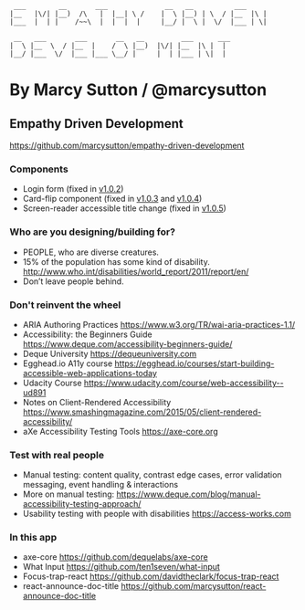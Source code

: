 
```
 ___        __       ___              __   __          ___         
|__   |\/| |__)  /\   |  |__| \ /    |  \ |__) | \  / |__  |\ |    
|___  |  | |    /~~\  |  |  |  |     |__/ |  \ |  \/  |___ | \|    
                                                                   
 __   ___       ___       __   __         ___      ___             
|  \ |__  \  / |__  |    /  \ |__)  |\/| |__  |\ |  |              
|__/ |___  \/  |___ |___ \__/ |     |  | |___ | \|  |              

```

# By Marcy Sutton / @marcysutton

## Empathy Driven Development
https://github.com/marcysutton/empathy-driven-development




### Components
- Login form (fixed in [v1.0.2](https://github.com/marcysutton/empathy-driven-development/tree/v1.0.2))
- Card-flip component (fixed in [v1.0.3](https://github.com/marcysutton/empathy-driven-development/tree/v1.0.3) and  [v1.0.4](https://github.com/marcysutton/empathy-driven-development/tree/v1.0.4))
- Screen-reader accessible title change (fixed in [v1.0.5](https://github.com/marcysutton/empathy-driven-development/tree/v1.0.5))







### Who are you designing/building for?

- PEOPLE, who are diverse creatures.
- 15% of the population has some kind of disability. http://www.who.int/disabilities/world_report/2011/report/en/
- Don’t leave people behind.







### Don't reinvent the wheel

- ARIA Authoring Practices https://www.w3.org/TR/wai-aria-practices-1.1/
- Accessibility: the Beginners Guide https://www.deque.com/accessibility-beginners-guide/
- Deque University https://dequeuniversity.com
- Egghead.io A11y course https://egghead.io/courses/start-building-accessible-web-applications-today
- Udacity Course https://www.udacity.com/course/web-accessibility--ud891
- Notes on Client-Rendered Accessibility https://www.smashingmagazine.com/2015/05/client-rendered-accessibility/
- aXe Accessibility Testing Tools https://axe-core.org


 



### Test with real people

- Manual testing: content quality, contrast edge cases, error validation messaging, event handling & interactions
- More on manual testing: https://www.deque.com/blog/manual-accessibility-testing-approach/
- Usability testing with people with disabilities https://access-works.com




### In this app

- axe-core https://github.com/dequelabs/axe-core
- What Input https://github.com/ten1seven/what-input
- Focus-trap-react https://github.com/davidtheclark/focus-trap-react
- react-announce-doc-title https://github.com/marcysutton/react-announce-doc-title